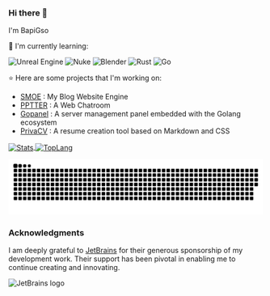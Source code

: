 ### Hi there 👋

I'm BapiGso

:page_with_curl: I'm currently learning:

![Unreal Engine](https://img.shields.io/badge/UE5-%230E1128.svg?style=for-the-badge&logo=unrealengine)
![Nuke](https://img.shields.io/badge/Nuke-%230E1128.svg?style=for-the-badge&logo=nuke)
![Blender](https://img.shields.io/badge/Blender-%23CCC.svg?style=for-the-badge&logo=blender)
![Rust](https://img.shields.io/badge/rust-%23CCC.svg?style=for-the-badge&logo=rust&logoColor=black)
![Go](https://img.shields.io/badge/go-%2300ADD8.svg?style=for-the-badge&logo=go&logoColor=white)

:star: Here are some projects that I'm working on:
- [SMOE](https://smoe.cc/) : My Blog Website Engine
- [PPTTER](https://pptter.onrender.com/) : A Web Chatroom
- [Gopanel](https://[2600:1900:4031:c5::]:8443/admin/monitor) : A server management panel embedded with the Golang ecosystem
- [PrivaCV](https://bapigso.github.io/PrivaCV/) : A resume creation tool based on Markdown and CSS

<a href="#">
    <img height="170px" align="center" src="https://bad-apple-github-readme.vercel.app/api?show_bg=1&username=BapiGso" alt="Stats">
</a>

<a href="#">
    <img height="170px" width="390px" align="center" src="https://bad-apple-github-readme.vercel.app/api/top-langs/?show_bg=1&username=BapiGso&layout=compact&card_width=340" alt="TopLang">
</a>
    


[//]: # (![]&#40;https://bad-apple-github-readme.vercel.app/api?show_bg=1&username=BapiGso&#41;)
[//]: # (![]&#40;https://bad-apple-github-readme.vercel.app/api/top-langs/?show_bg=1&username=BapiGso&layout=compact&card_width=445&#41;)


[//]: # (<img src="https://raw.githubusercontent.com/BapiGso/BapiGso/output/github-contribution-grid-snake.svg" style="width: 495px;" alt="snake">)

![light](https://raw.githubusercontent.com/BapiGso/BapiGso/output/github-contribution-grid-snake.svg)

### Acknowledgments
I am deeply grateful to [JetBrains](https://www.jetbrains.com/) for their generous sponsorship of my development work. Their support has been pivotal in enabling me to continue creating and innovating.

![JetBrains logo](https://resources.jetbrains.com/storage/products/company/brand/logos/jetbrains.svg)
